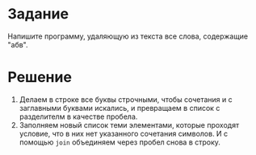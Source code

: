 # Задание
Напишите программу, удаляющую из текста все слова, содержащие "абв".

# Решение
1. Делаем в строке все буквы строчными, чтобы сочетания и с заглавными буквами искались, и превращаем в список с разделителм в качестве пробела.
2. Заполняем новый список теми элементами, которые проходят условие, что в них нет указанного сочетания символов. И с помощью `join` объединяем через пробел снова в строку.